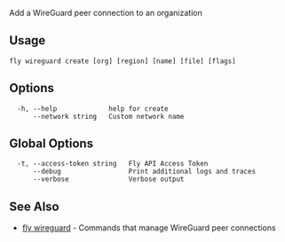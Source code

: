 Add a WireGuard peer connection to an organization

## Usage
~~~
fly wireguard create [org] [region] [name] [file] [flags]
~~~

## Options

~~~
  -h, --help             help for create
      --network string   Custom network name
~~~

## Global Options

~~~
  -t, --access-token string   Fly API Access Token
      --debug                 Print additional logs and traces
      --verbose               Verbose output
~~~

## See Also

* [fly wireguard](/docs/flyctl/wireguard/)	 - Commands that manage WireGuard peer connections

